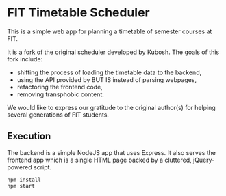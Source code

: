 # FIT Timetable Scheduler

This is a simple web app for planning a timetable of semester courses at FIT.

It is a fork of the original scheduler developed by Kubosh. The goals of this fork include:
- shifting the process of loading the timetable data to the backend,
- using the API provided by BUT IS instead of parsing webpages,
- refactoring the frontend code,
- removing transphobic content.

We would like to express our gratitude to the original author(s) for helping several generations of FIT students.

## Execution

The backend is a simple NodeJS app that uses Express. It also serves the frontend app which is a single HTML page backed by a cluttered, jQuery-powered script.

```sh
npm install
npm start
```